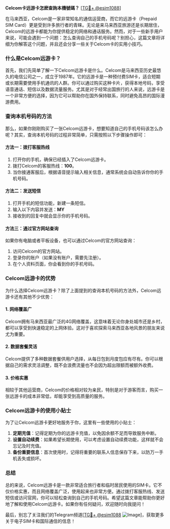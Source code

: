 **Celcom卡远游卡怎麽查詢本機號碼？** [[TG💪+ @esim1088](https://t.me/s/esim1088)]

在马来西亚，Celcom是一家非常知名的通信运营商，而它的远游卡（Prepaid SIM Card）更是受到许多旅行者的青睐。无论是来马来西亚旅游还是长期居住，Celcom的远游卡都能为你提供稳定的网络和通话服务。然而，对于一些新手用户来说，可能会遇到一个问题：怎么查询自己的手机号码呢？别担心，这篇文章将详细为你解答这个问题，并且还会分享一些关于Celcom卡的实用小技巧。

### 什么是Celcom远游卡？

首先，我们先简单了解一下Celcom远游卡是什么。Celcom是马来西亚历史最悠久的电信公司之一，成立于1987年。它的远游卡是一种预付费SIM卡，适合短期或长期需要使用手机通讯的人群。你可以通过购买这种卡片，获得本地号码，享受语音通话、短信以及数据流量服务。尤其是对于经常出国旅行的人来说，远游卡是一个非常方便的选择，因为它可以帮助你在国外保持联系，同时避免高昂的国际漫游费用。

### 查询本机号码的方法

那么，如果你刚刚购买了一张Celcom远游卡，想要知道自己的手机号码该怎么办呢？其实，查询本机号码的过程非常简单，只需按照以下步骤操作即可：

#### 方法一：拨打客服热线
1. 打开你的手机，确保已经插入了Celcom远游卡。
2. 拨打Celcom的客服热线：**100**。
3. 当你接通客服后，根据语音提示输入相关信息，通常系统会自动告诉你你的手机号码。

#### 方法二：发送短信
1. 打开手机的短信功能，新建一条短信。
2. 输入以下内容并发送：**MY**
3. 接收到的回复中就会显示你的手机号码。

#### 方法三：通过官方网站查询
如果你有电脑或者平板设备，也可以通过Celcom的官方网站查询：
1. 访问Celcom的官方网站。
2. 登录你的账户（如果没有账户，需要先注册）。
3. 在个人资料页面，你会看到你的手机号码。

### Celcom远游卡的优势

为什么选择Celcom远游卡？除了上面提到的查询本机号码的方法外，Celcom远游卡还有其他不少优势：

#### 1. 网络覆盖广
Celcom拥有马来西亚最广泛的4G网络覆盖，这意味着无论你身处城市还是乡村，都可以享受到快速稳定的上网体验。这对于喜欢探索马来西亚各地风景的朋友来说尤为重要。

#### 2. 数据套餐灵活
Celcom提供了多种数据套餐供用户选择，从每日包到月度包应有尽有。你可以根据自己的需求灵活调整，既不会浪费流量也不会因为超出限额而被额外收费。

#### 3. 价格实惠
相较于其他运营商，Celcom的价格相对较为亲民，特别是对于游客而言，购买一张远游卡的成本非常低，却能享受到高质量的服务。

### Celcom远游卡的使用小贴士

为了让Celcom远游卡更好地服务于你，这里有一些使用的小贴士：

1. **定期充值**：记得定期为你的远游卡充值，以免因余额不足而导致服务中断。
2. **设置自动续费**：如果希望长期使用，可以考虑设置自动续费功能，这样就不会忘记及时充值。
3. **备份重要信息**：首次使用时，记得将重要的联系人信息保存下来，以防万一手机丢失或损坏。

### 总结

总的来说，Celcom远游卡是一款非常适合旅行者和临时居民使用的SIM卡。它不仅价格实惠，而且网络覆盖广泛，使用起来也非常方便。通过拨打客服热线、发送短信或访问官网，你可以轻松查询到自己的手机号码。希望这篇文章能帮助你更好地了解和使用Celcom远游卡。如果你有任何疑问，欢迎随时向我提问！

最后，别忘了关注我们的Telegram频道[[TG💪+ @esim1088](https://t.me/s/esim1088) ![Image](https://i.postimg.cc/4NQfJmqS/Snipaste-2025-05-13-00-14-12.png)]，获取更多关于电子SIM卡和国际通信的信息！